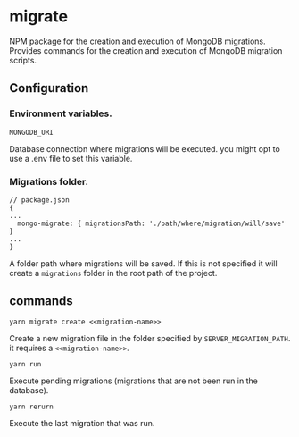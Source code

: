 # migrate
NPM package for the creation and execution of MongoDB migrations. 
Provides commands for the creation and execution of MongoDB migration scripts.

## Configuration

### Environment variables.

`MONGODB_URI`

Database connection where migrations will be executed. you might opt to use a .env file to set this variable.

### Migrations folder.

```
// package.json
{
...
  mongo-migrate: { migrationsPath: './path/where/migration/will/save' }
...
}
```

A folder path where migrations will be saved. If this is not specified it will create a `migrations` folder in the
root path of the project.

## commands

`yarn migrate create <<migration-name>>`

Create a new migration file in the folder specified by `SERVER_MIGRATION_PATH`. it requires a `<<migration-name>>`.

`yarn run`

Execute pending migrations (migrations that are not been run in the database). 

`yarn rerurn`

Execute the last migration that was run.
